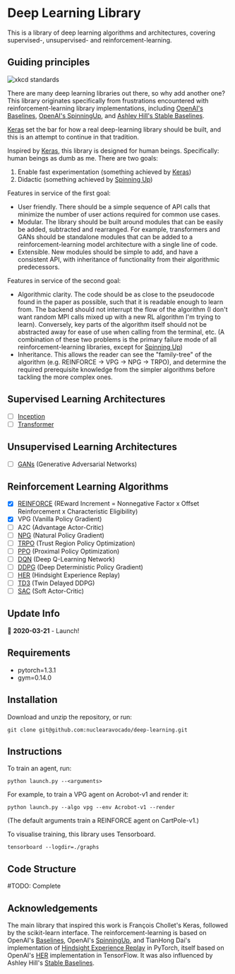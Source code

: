 # Deep Learning Library

This is a library of deep learning algorithms and architectures, covering supervised-, unsupervised- and reinforcement-learning.

## Guiding principles
![xkcd standards](https://imgs.xkcd.com/comics/standards.png)

There are many deep learning libraries out there, so why add another one?
This library originates specifically from frustrations encountered with reinforcement-learning library implementations, including [OpenAI's Baselines](https://github.com/openai/baselines/), [OpenAI's SpinningUp](https://github.com/openai/spinningup/), and [Ashley Hill's Stable Baselines](https://github.com/hill-a/stable-baselines).

[Keras](https://keras.io) set the bar for how a real deep-learning library should be built, and this is an attempt to continue in that tradition.

Inspired by [Keras](https://keras.io), this library is designed for human beings. Specifically: human beings as dumb as me.
There are two goals:
1. Enable fast experimentation (something achieved by [Keras](https://keras.io))
2. Didactic (something achieved by [Spinning Up](https://spinningup.openai.com/))

Features in service of the first goal: 
- User friendly. There should be a simple sequence of API calls that minimize the number of user actions required for common use cases.
- Modular. The library should be built around modules that can be easily be added, subtracted and rearranged. For example, transformers and GANs should be standalone modules that can be added to a reinforcement-learning model architecture with a single line of code.
- Extensible. New modules should be simple to add, and have a consistent API, with inheritance of functionality from their algorithmic predecessors.

Features in service of the second goal:
- Algorithmic clarity. The code should be as close to the pseudocode found in the paper as possible, such that it is readable enough to learn from. The backend should not interrupt the flow of the algorithm (I don't want random MPI calls mixed up with a new RL algorithm I'm trying to learn). Conversely, key parts of the algorithm itself should not be abstracted away for ease of use when calling from the terminal, etc. (A combination of these two problems is the primary failure mode of all reinforcement-learning libraries, except for [Spinning Up](https://spinningup.openai.com/))
- Inheritance. This allows the reader can see the "family-tree" of the algorithm (e.g. REINFORCE -> VPG -> NPG -> TRPO), and determine the required prerequisite knowledge from the simpler algorithms before tackling the more complex ones.

## Supervised Learning Architectures
- [ ] [Inception]()
- [ ] [Transformer](https://arxiv.org/abs/1706.03762)

## Unsupervised Learning Architectures
- [ ] [GANs](https://arxiv.org/abs/1406.2661) (Generative Adversarial Networks)

## Reinforcement Learning Algorithms
- [x] [REINFORCE](https://doi.org/10.1007/BF00992696) (REward Increment = Nonnegative Factor x Offset Reinforcement x Characteristic Eligibility)
- [x] VPG (Vanilla Policy Gradient)
- [ ] A2C (Advantage Actor-Critic)
- [ ] [NPG](https://papers.nips.cc/paper/2073-a-natural-policy-gradient.pdf) (Natural Policy Gradient)
- [ ] [TRPO](https://arxiv.org/abs/1502.05477) (Trust Region Policy Optimization)
- [ ] [PPO](https://arxiv.org/abs/1707.06347) (Proximal Policy Optimization)
- [ ] [DQN](https://arxiv.org/abs/1312.5602) (Deep Q-Learning Network)
- [ ] [DDPG](https://arxiv.org/abs/1509.02971) (Deep Deterministic Policy Gradient)
- [ ] [HER](https://arxiv.org/abs/1707.01495) (Hindsight Experience Replay)
- [ ] [TD3](https://arxiv.org/abs/1802.09477) (Twin Delayed DDPG)
- [ ] [SAC](https://arxiv.org/abs/1801.01290) (Soft Actor-Critic)

## Update Info
:rocket: **2020-03-21** - Launch!

## Requirements
- pytorch=1.3.1
- gym=0.14.0

## Installation
Download and unzip the repository, or run:
```
git clone git@github.com:nuclearavocado/deep-learning.git
```

## Instructions
To train an agent, run:
```
python launch.py --<arguments>
```
For example, to train a VPG agent on Acrobot-v1 and render it:
```
python launch.py --algo vpg --env Acrobot-v1 --render
```
(The default arguments train a REINFORCE agent on CartPole-v1.)

To visualise training, this library uses Tensorboard.
```
tensorboard --logdir=./graphs
```

## Code Structure
#TODO: Complete

## Acknowledgements
The main library that inspired this work is François Chollet's Keras, followed by the scikit-learn interface.
The reinforcement-learning is based on OpenAI's [Baselines](https://github.com/openai/baselines/), OpenAI's [SpinningUp](https://github.com/openai/spinningup/), and TianHong Dai's implementation of [Hindsight Experience Replay](https://github.com/TianhongDai/hindsight-experience-replay) in PyTorch, itself based on OpenAI's [HER](https://github.com/openai/baselines/tree/master/baselines/her) implementation in TensorFlow. It was also influenced by Ashley Hill's [Stable Baselines](https://github.com/hill-a/stable-baselines).
